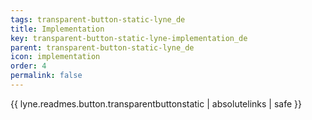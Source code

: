 ```yaml
---
tags: transparent-button-static-lyne_de
title: Implementation
key: transparent-button-static-lyne-implementation_de
parent: transparent-button-static-lyne_de
icon: implementation
order: 4
permalink: false  
---
```

{{ lyne.readmes.button.transparentbuttonstatic | absolutelinks | safe }}


